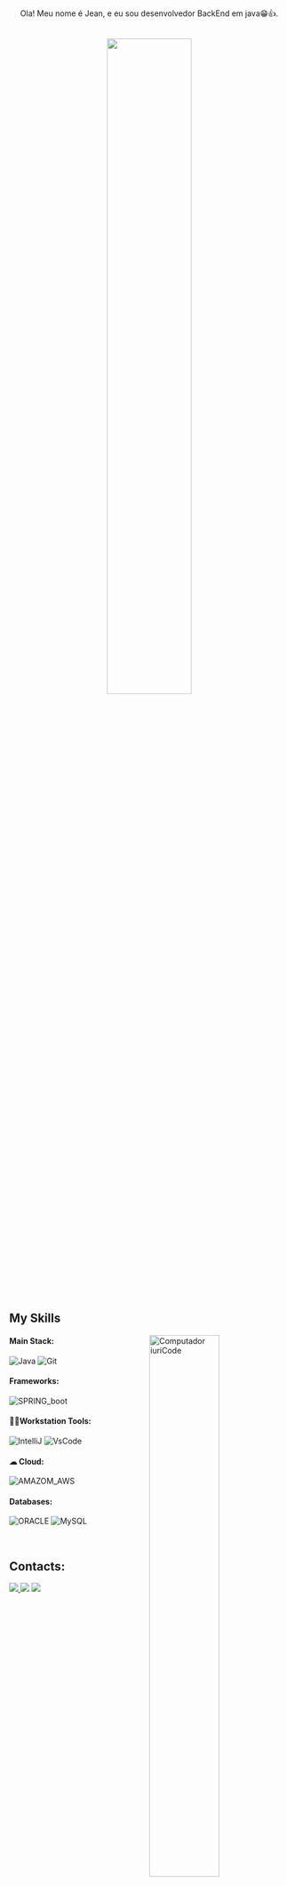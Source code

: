 
<p align="center">Ola! Meu nome é Jean, e eu sou desenvolvedor BackEnd em java😁👍.</p>&nbsp;

<div  align="center" style="margin-bottom:100px">
<img width=55% align="center"  src="https://github-readme-streak-stats.herokuapp.com?user=Jean-Jr7&theme=radical&mode=weekly" />

 </div>
 
 &nbsp;
 &nbsp;


## My Skills

<img width=50% img src="https://github.com/Jean-Jr7/Jean-Jr7/assets/147209318/3d30f32e-4f03-466c-beb0-ddc9d8cd19a8" min-width="400px" max-width="400" width="400px" align="right" alt="Computador iuriCode">


#### Main Stack:

![Java](https://img.shields.io/badge/java-%23ED8B00.svg?style=for-the-badge&logo=openjdk&logoColor=white)
![Git](https://img.shields.io/badge/GIT-E44C30?style=for-the-badge&logo=git&logoColor=white)&nbsp;

#### Frameworks:

![SPRING_boot](https://img.shields.io/badge/Spring_Boot-F2F4F9?style=for-the-badge&logo=spring-boot)



 #### 👩‍💻Workstation Tools:

![IntelliJ](https://img.shields.io/badge/IntelliJ_IDEA-000000.svg?style=for-the-badge&logo=intellij-idea&logoColor=white)
![VsCode](https://img.shields.io/badge/VSCode-0078D4?style=for-the-badge&logo=visual%20studio%20code&logoColor=white)

#### ☁ Cloud:
![AMAZOM_AWS](https://img.shields.io/badge/Amazon_AWS-FF9900?style=for-the-badge&logo=amazonaws&logoColor=white)




#### Databases:

![ORACLE](https://img.shields.io/badge/Oracle-F80000?style=for-the-badge&logo=Oracle&logoColor=white)
![MySQL](https://img.shields.io/badge/mysql-%2300f.svg?style=for-the-badge&logo=mysql&logoColor=white)





&nbsp;
&nbsp;

## Contacts:

<div> 
<a href="https://www.instagram.com/jean._022" target="_blank"><img src="https://img.shields.io/badge/-Instagram-%23E4405F?style=for-the-badge&logo=instagram&logoColor=white">
</a>
<a href = "mailto:contato.jean.jose102013@gmail.com"> <img src="https://img.shields.io/badge/-Gmail-%23333?style=for-the-badge&logo=gmail&logoColor=white" target="_blank"></a>
<a href="https://www.linkedin.com/in/jean-rodrigues22/" target="_blank"><img src="https://img.shields.io/badge/-LinkedIn-%230077B5?style=for-the-badge&logo=linkedin&logoColor=white"  target="_blank"></a> 


<img width=100% img src = "https://capsule-render.vercel.app/api?type=waving&color=00FFFF&height=125&section=footer">


 

  
  





